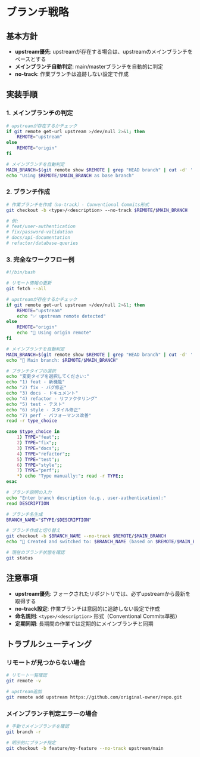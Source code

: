 # ブランチ戦略

## 基本方針

- **upstream優先**: upstreamが存在する場合は、upstreamのメインブランチをベースとする
- **メインブランチ自動判定**: main/masterブランチを自動的に判定
- **no-track**: 作業ブランチは追跡しない設定で作成

## 実装手順

### 1. メインブランチの判定

```bash
# upstreamが存在するかチェック
if git remote get-url upstream >/dev/null 2>&1; then
    REMOTE="upstream"
else
    REMOTE="origin"
fi

# メインブランチを自動判定
MAIN_BRANCH=$(git remote show $REMOTE | grep "HEAD branch" | cut -d' ' -f5)
echo "Using $REMOTE/$MAIN_BRANCH as base branch"
```

### 2. ブランチ作成

```bash
# 作業ブランチを作成（no-track）- Conventional Commits形式
git checkout -b <type>/<description> --no-track $REMOTE/$MAIN_BRANCH

# 例:
# feat/user-authentication
# fix/password-validation
# docs/api-documentation
# refactor/database-queries
```

### 3. 完全なワークフロー例

```bash
#!/bin/bash

# リモート情報の更新
git fetch --all

# upstreamが存在するかチェック
if git remote get-url upstream >/dev/null 2>&1; then
    REMOTE="upstream"
    echo "✅ upstream remote detected"
else
    REMOTE="origin"
    echo "📍 Using origin remote"
fi

# メインブランチを自動判定
MAIN_BRANCH=$(git remote show $REMOTE | grep "HEAD branch" | cut -d' ' -f5)
echo "🌟 Main branch: $REMOTE/$MAIN_BRANCH"

# ブランチタイプの選択
echo "変更タイプを選択してください:"
echo "1) feat - 新機能"
echo "2) fix - バグ修正"
echo "3) docs - ドキュメント"
echo "4) refactor - リファクタリング"
echo "5) test - テスト"
echo "6) style - スタイル修正"
echo "7) perf - パフォーマンス改善"
read -r type_choice

case $type_choice in
    1) TYPE="feat";;
    2) TYPE="fix";;
    3) TYPE="docs";;
    4) TYPE="refactor";;
    5) TYPE="test";;
    6) TYPE="style";;
    7) TYPE="perf";;
    *) echo "Type manually:"; read -r TYPE;;
esac

# ブランチ説明の入力
echo "Enter branch description (e.g., user-authentication):"
read DESCRIPTION

# ブランチ名生成
BRANCH_NAME="$TYPE/$DESCRIPTION"

# ブランチ作成と切り替え
git checkout -b $BRANCH_NAME --no-track $REMOTE/$MAIN_BRANCH
echo "🚀 Created and switched to: $BRANCH_NAME (based on $REMOTE/$MAIN_BRANCH)"

# 現在のブランチ状態を確認
git status
```

## 注意事項

- **upstream優先**: フォークされたリポジトリでは、必ずupstreamから最新を取得する
- **no-track設定**: 作業ブランチは意図的に追跡しない設定で作成
- **命名規則**: `<type>/<description>` 形式（Conventional Commits準拠）
- **定期同期**: 長期間の作業では定期的にメインブランチと同期

## トラブルシューティング

### リモートが見つからない場合

```bash
# リモート一覧確認
git remote -v

# upstream追加
git remote add upstream https://github.com/original-owner/repo.git
```

### メインブランチ判定エラーの場合

```bash
# 手動でメインブランチを確認
git branch -r

# 明示的にブランチ指定
git checkout -b feature/my-feature --no-track upstream/main
```
